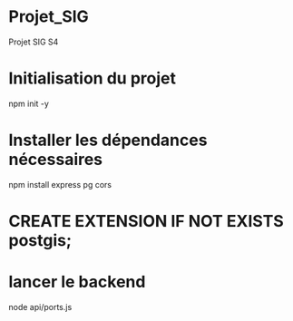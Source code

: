 # Projet_SIG
Projet SIG S4


# Initialisation du projet
npm init -y

# Installer les dépendances nécessaires
npm install express pg cors

# CREATE EXTENSION IF NOT EXISTS postgis;

# lancer le backend
node api/ports.js